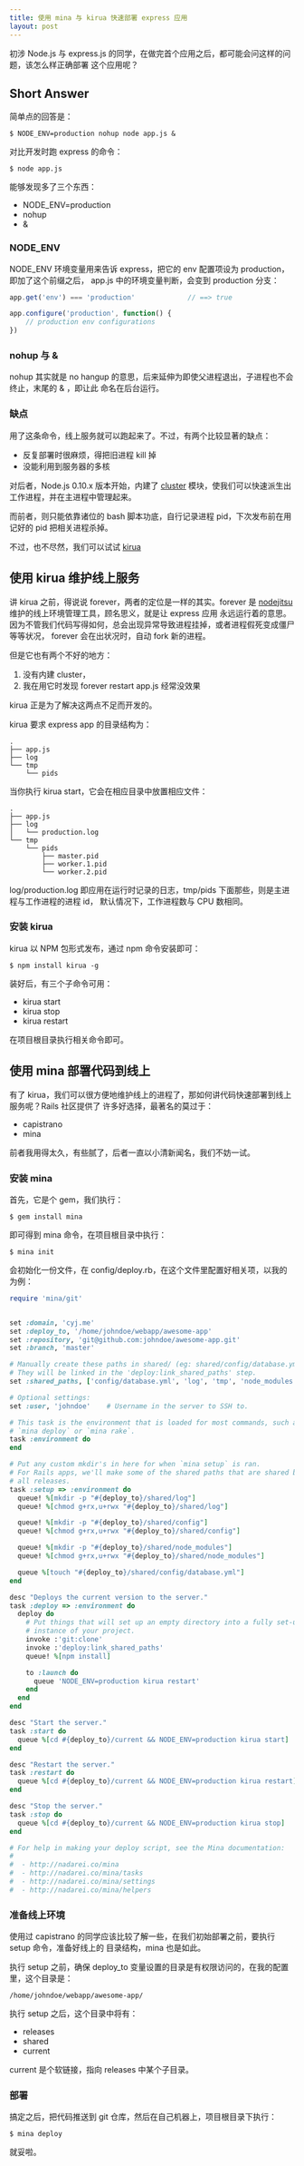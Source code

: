 ```yaml
---
title: 使用 mina 与 kirua 快速部署 express 应用
layout: post
---
```


初涉 Node.js 与 express.js 的同学，在做完首个应用之后，都可能会问这样的问题，该怎么样正确部署
这个应用呢？

## Short Answer

简单点的回答是：

    $ NODE_ENV=production nohup node app.js &

对比开发时跑 express 的命令：

    $ node app.js

能够发现多了三个东西：

- NODE_ENV=production
- nohup
- &

### NODE_ENV

NODE_ENV 环境变量用来告诉 express，把它的 env 配置项设为 production，即加了这个前缀之后，
app.js 中的环境变量判断，会变到 production 分支：

```js
app.get('env') === 'production'             // ==> true

app.configure('production', function() {
    // production env configurations
})
```

### nohup 与 &

nohup 其实就是 no hangup 的意思，后来延伸为即使父进程退出，子进程也不会终止，末尾的 & ，即让此
命名在后台运行。

### 缺点

用了这条命令，线上服务就可以跑起来了。不过，有两个比较显著的缺点：

- 反复部署时很麻烦，得把旧进程 kill 掉
- 没能利用到服务器的多核

对后者，Node.js 0.10.x 版本开始，内建了 [cluster](http://nodejs.org/api/cluster.html)
模块，使我们可以快速派生出工作进程，并在主进程中管理起来。

而前者，则只能依靠诸位的 bash 脚本功底，自行记录进程 pid，下次发布前在用记好的 pid 把相关进程杀掉。

不过，也不尽然，我们可以试试 [kirua](https://github.com/dotnil/kirua)

## 使用 kirua 维护线上服务

讲 kirua 之前，得说说 forever，两者的定位是一样的其实。forever 是
[nodejitsu](http://nodejitsu.com/) 维护的线上环境管理工具，顾名思义，就是让 express 应用
永远运行着的意思。因为不管我们代码写得如何，总会出现异常导致进程挂掉，或者进程假死变成僵尸等等状况，
forever 会在出状况时，自动 fork 新的进程。

但是它也有两个不好的地方：

1. 没有内建 cluster，
2. 我在用它时发现 forever restart app.js 经常没效果

kirua 正是为了解决这两点不足而开发的。

kirua 要求 express app 的目录结构为：

    .
    ├── app.js
    ├── log
    └── tmp
        └── pids

当你执行 kirua start，它会在相应目录中放置相应文件：

    .
    ├── app.js
    ├── log
    │   └── production.log
    └── tmp
        └── pids
            ├── master.pid
            ├── worker.1.pid
            └── worker.2.pid

log/production.log 即应用在运行时记录的日志，tmp/pids 下面那些，则是主进程与工作进程的进程 id，
默认情况下，工作进程数与 CPU 数相同。

### 安装 kirua

kirua 以 NPM 包形式发布，通过 npm 命令安装即可：

    $ npm install kirua -g

装好后，有三个子命令可用：

- kirua start
- kirua stop
- kirua restart

在项目根目录执行相关命令即可。

## 使用 mina 部署代码到线上

有了 kirua，我们可以很方便地维护线上的进程了，那如何讲代码快速部署到线上服务呢？Rails 社区提供了
许多好选择，最著名的莫过于：

- capistrano
- mina

前者我用得太久，有些腻了，后者一直以小清新闻名，我们不妨一试。

### 安装 mina

首先，它是个 gem，我们执行：

    $ gem install mina

即可得到 mina 命令，在项目根目录中执行：

    $ mina init

会初始化一份文件，在 config/deploy.rb，在这个文件里配置好相关项，以我的为例：

```ruby
require 'mina/git'


set :domain, 'cyj.me'
set :deploy_to, '/home/johndoe/webapp/awesome-app'
set :repository, 'git@github.com:johndoe/awesome-app.git'
set :branch, 'master'

# Manually create these paths in shared/ (eg: shared/config/database.yml) in your server.
# They will be linked in the 'deploy:link_shared_paths' step.
set :shared_paths, ['config/database.yml', 'log', 'tmp', 'node_modules']

# Optional settings:
set :user, 'johndoe'    # Username in the server to SSH to.

# This task is the environment that is loaded for most commands, such as
# `mina deploy` or `mina rake`.
task :environment do
end

# Put any custom mkdir's in here for when `mina setup` is ran.
# For Rails apps, we'll make some of the shared paths that are shared between
# all releases.
task :setup => :environment do
  queue! %[mkdir -p "#{deploy_to}/shared/log"]
  queue! %[chmod g+rx,u+rwx "#{deploy_to}/shared/log"]

  queue! %[mkdir -p "#{deploy_to}/shared/config"]
  queue! %[chmod g+rx,u+rwx "#{deploy_to}/shared/config"]

  queue! %[mkdir -p "#{deploy_to}/shared/node_modules"]
  queue! %[chmod g+rx,u+rwx "#{deploy_to}/shared/node_modules"]

  queue %[touch "#{deploy_to}/shared/config/database.yml"]
end

desc "Deploys the current version to the server."
task :deploy => :environment do
  deploy do
    # Put things that will set up an empty directory into a fully set-up
    # instance of your project.
    invoke :'git:clone'
    invoke :'deploy:link_shared_paths'
    queue! %[npm install]

    to :launch do
      queue 'NODE_ENV=production kirua restart'
    end
  end
end

desc "Start the server."
task :start do
  queue %[cd #{deploy_to}/current && NODE_ENV=production kirua start]
end

desc "Restart the server."
task :restart do
  queue %[cd #{deploy_to}/current && NODE_ENV=production kirua restart]
end

desc "Stop the server."
task :stop do
  queue %[cd #{deploy_to}/current && NODE_ENV=production kirua stop]
end

# For help in making your deploy script, see the Mina documentation:
#
#  - http://nadarei.co/mina
#  - http://nadarei.co/mina/tasks
#  - http://nadarei.co/mina/settings
#  - http://nadarei.co/mina/helpers
```

### 准备线上环境

使用过 capistrano 的同学应该比较了解一些，在我们初始部署之前，要执行 setup 命令，准备好线上的
目录结构，mina 也是如此。

执行 setup 之前，确保 deploy_to 变量设置的目录是有权限访问的，在我的配置里，这个目录是：

    /home/johndoe/webapp/awesome-app/

执行 setup 之后，这个目录中将有：

- releases
- shared
- current

current 是个软链接，指向 releases 中某个子目录。

### 部署

搞定之后，把代码推送到 git 仓库，然后在自己机器上，项目根目录下执行：

    $ mina deploy

就妥啦。


